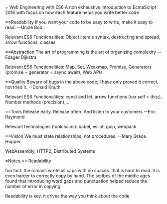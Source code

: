= Web Engineering with ES6
A non exhaustive introduction to EcmaScript 2016 with focus on how each feature helps you write better code

==Readability
If you want your code to be easy to write, make it easy to read. --Uncle Bob

Relevant ES6 Functionalities: Object literals syntax, destructing and spread, arrow functions, classes

==Abstraction
The art of programming is the art of organizing complexity --Edsger Dijkstra

Relevant ES6 Functionalities: Map, Set, Weakmap, Promise, Generators (promise + generator = async await),  Web APIs

==Quality
Beware of bugs in the above code; I have only proved it correct, not tried it. --Donald Knuth

Relevant ES6 Functionalities: const and let, arrow functions (var self = this;), Number methods (precision),...

==Tools
Release early. Release often. And listen to your customers --Eric Raymond

Relevant technologies (toolchains): babel, eslint, gulp, webpack

==Vision
We must state relationships, not procedures. --Mary Grace Hopper

WebAssembly, HTTP2, Distributed Systems


=Notes
== Readability

fun fact: the romans wrote all caps with no spaces.
that is hard to read. it is even harder to correctly copy by hand.
The scribes of the middle ages found that introducing word gaps and punctuation helped reduce the number of error in copying.

Readability is key, it drives the way you think about the code.